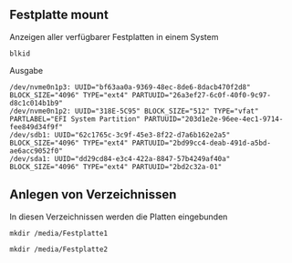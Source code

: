 ## Festplatte mount

Anzeigen aller verfügbarer Festplatten in einem System

```
blkid
```
Ausgabe
```
/dev/nvme0n1p3: UUID="bf63aa0a-9369-48ec-8de6-8dacb470f2d8" BLOCK_SIZE="4096" TYPE="ext4" PARTUUID="26a3ef27-6c0f-40f0-9c97-d8c1c014b1b9"
/dev/nvme0n1p2: UUID="318E-5C95" BLOCK_SIZE="512" TYPE="vfat" PARTLABEL="EFI System Partition" PARTUUID="203d1e2e-96ee-4ec1-9714-fee849d34f9f"
/dev/sdb1: UUID="62c1765c-3c9f-45e3-8f22-d7a6b162e2a5" BLOCK_SIZE="4096" TYPE="ext4" PARTUUID="2bd99cc4-deab-491d-a5bd-ae6acc9052f0"
/dev/sda1: UUID="dd29cd84-e3c4-422a-8847-57b4249af40a" BLOCK_SIZE="4096" TYPE="ext4" PARTUUID="2bd2c32a-01"
```
## Anlegen von Verzeichnissen
In diesen Verzeichnissen werden die Platten eingebunden
```
mkdir /media/Festplatte1

mkdir /media/Festplatte2
```
